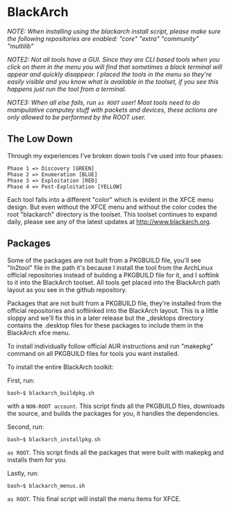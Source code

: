 BlackArch
=========

*NOTE: When installing using the blackarch install script, please make sure the following repositories are enabled: "core" "extra" "community" "multilib"*

*NOTE2: Not all tools have a GUI.  Since they are CLI based tools when you click on them in the menu you will find that sometimes a black terminal will appear and quickly disappear.  I placed the tools in the menu so they're easily visible and you know what is available in the toolset, if you see this happens just run the tool from a terminal.*

*NOTE3: When all else fails, run `as ROOT` user! Most tools need to do manipulative computey stuff with packets and devices, these actions are only allowed to be performed by the ROOT user.*

The Low Down
------------

Through my experiences I've broken down tools I've used into four phases:

	Phase 1 => Discovery [GREEN]
	Phase 2 => Enumeration [BLUE]
	Phase 3 => Exploitation [RED]
	Phase 4 => Post-Exploitation [YELLOW]

Each tool falls into a different "color" which is evident in the XFCE menu design.  But even without the XFCE menu and without the color codes the root "blackarch" directory is the toolset.  This toolset continues to expand daily, please see any of the latest updates at http://www.blackarch.org.

Packages
--------

Some of the packages are not built from a PKGBUILD file, you'll see "ln2tool" file in the path it's because I install the tool from the ArchLinux official repositories instead of building a PKGBUILD file for it, and I softlink to it into the BlackArch toolset.  All tools get placed into the BlackArch path layout as you see in the github repository.  

Packages that are not built from a PKGBUILD file, they're installed from the official repositories and softlinked into the BlackArch layout.  This is a little sloppy and we'll fix this in a later release but the _desktops directory contains the .desktop files for these packages to include them in the BlackArch xfce menu.

To install individually follow official AUR instructions and run "makepkg" command on all PKGBUILD files for tools you want installed.

To install the entire BlackArch toolkit:

First, run:

	bash~$ blackarch_buildpkg.sh

with a `NON-ROOT account`.  This script finds all the PKGBUILD files, downloads the source, and builds the packages for you, it handles the dependencies.

Second, run:

	bash~$ blackarch_installpkg.sh

`as ROOT`.  This script finds all the packages that were built with makepkg and installs them for you.

Lastly, run:

	bash~$ blackarch_menus.sh

`as ROOT`.  This final script will install the menu items for XFCE.
